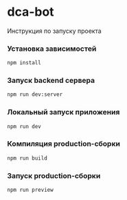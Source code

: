 # dca-bot

Инструкция по запуску проекта

### Установка зависимостей

```sh
npm install
```

### Запуск backend сервера

```sh
npm run dev:server
```

### Локальный запуск приложения

```sh
npm run dev
```

### Компиляция production-сборки

```sh
npm run build
```

### Запуск production-сборки

```sh
npm run preview
```
